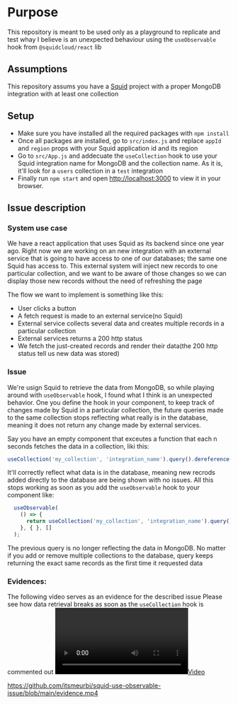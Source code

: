 # Purpose

This repository is meant to be used only as a playground to replicate and test whay I believe is an unexpected behaviour using the `useObservable` hook from `@squidcloud/react` lib

## Assumptions

This repository assums you have a [Squid](https://squid.cloud) project with a proper MongoDB integration with at least one collection

## Setup

- Make sure you have installed all the required packages with `npm install`
- Once all packages are installed, go to `src/index.js` and replace `appId` and `region` props with your Squid application id and its region
- Go to `src/App.js` and addecuate the `useCollection` hook to use your Squid integration name for MongoDB and the collection name. As it is, it'll look for a `users` collection in a `test` integration
- Finally run `npm start` and open [http://localhost:3000](http://localhost:3000) to view it in your browser.

## Issue description

### System use case
We have a react application that uses Squid as its backend since one year ago. Right now we are working on an new integration with an external service that is going to have access to one of our databases; the same one Squid has access to.
This external system will inject new records to one particular collection, and we want to be aware of those changes so we can display those new records without the need of refreshing the page

The flow we want to implement is something like this:
- User clicks a button
- A fetch request is made to an external service(no Squid)
- External service collects several data and creates multiple records in a particular collection
- External services returns a 200 http status
- We fetch the just-created records and render their data(the 200 http status tell us new data was stored)

### Issue

We're usign Squid to retrieve the data from MongoDB, so while playing around with `useObservable` hook, I found what I think is an unexpected behavior.
One you define the hook in your component, to keep track of changes made by Squid in a particular collection, the future queries made to the same collection stops reflecting what really is in the database, meaning it does not return any change made by external services.

Say you have an empty component that exceutes a function that each n seconds fetches the data in a collection, liki this:
```js
useCollection('my_collection', 'integration_name').query().dereference().snapshot().then((data) => data)
```
It'll correctly reflect what data is in the database, meaning new recrods added directly to the database are being shown with no issues. All this stops working as soon as you add the `useObservable` hook to your component like:

```js
  useObservable(
    () => {
      return useCollection('my_collection', 'integration_name').query().dereference().snapshots();
    }, { }, []
  );
```

The previous query is no longer reflecting the data in MongoDB. No matter if you add or remove multiple collections to the database, query keeps returning the exact same records as the first time it requested data

### Evidences:
The following video serves as an evidence for the described issue
Please see how data retrieval breaks as soon as the `useCollection` hook is commented out
[![Video](https://github.com/itsmeurbi/squid-use-observable-issue/blob/main/evidence.mp4)](https://github.com/itsmeurbi/squid-use-observable-issue/blob/main/evidence.mp4)

https://github.com/itsmeurbi/squid-use-observable-issue/blob/main/evidence.mp4
